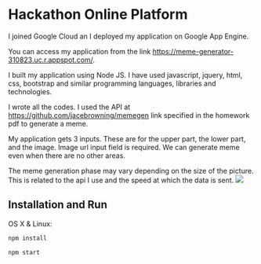 # Hackathon Online Platform
I joined Google Cloud an I deployed my application on Google App Engine.

You can access my application from the link https://meme-generator-310823.uc.r.appspot.com/.

I built my application using Node JS. I have used javascript, jquery, html, css, bootstrap and similar programming languages, libraries and technologies.

I wrote all the codes. I used the API at https://github.com/jacebrowning/memegen link specified in the homework pdf to generate a meme.

My application gets 3 inputs. These are for the upper part, the lower part, and the image. Image url input field is required. We can generate meme even when there are no other areas.

The meme generation phase may vary depending on the size of the picture. This is related to the api I use and the speed at which the data is sent.
![](header.png)

## Installation and Run

OS X & Linux:

```sh
npm install
```
```sh
npm start
```
